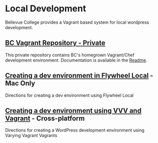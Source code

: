 # Local Development
Bellevue College provides a Vagrant based system for local wordpress development. 

## [BC Vagrant Repository - Private](https://github.com/BellevueCollege/vagrant)
This private repository contains BC's homegrown Vagrant/Chef development environment. Documentation is available in the [Readme](https://github.com/BellevueCollege/vagrant/tree/dev/wordpress).

## [Creating a dev environment in Flywheel Local](flywheel-local/) - Mac Only
Directions for creating a dev environment using Flywheel Local

## [Creating a dev environment using VVV and Vagrant](vvv/) - Cross-platform
Directions for creating a WordPress development environment using Varying Vagrant Vagrants
